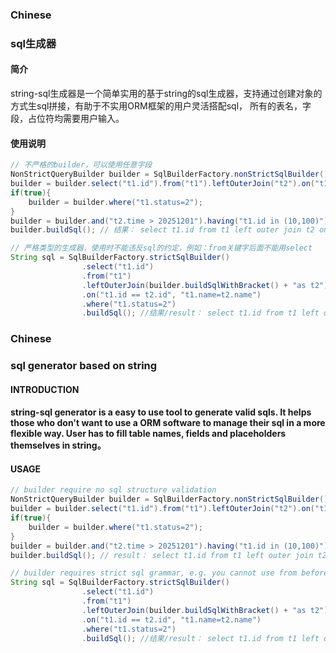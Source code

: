 <h3>Chinese</h3>
<h3>sql生成器</h3>
<h4>简介</h4>
string-sql生成器是一个简单实用的基于string的sql生成器，支持通过创建对象的方式生sql拼接，有助于不实用ORM框架的用户灵活搭配sql， 所有的表名，字段，占位符均需要用户输入。
<h4>使用说明</h4>

```java
// 不严格的builder，可以使用任意字段
NonStrictQueryBuilder builder = SqlBuilderFactory.nonStrictSqlBuilder();
builder = builder.select("t1.id").from("t1").leftOuterJoin("t2").on("t1.id == t2.id");
if(true){
    builder = builder.where("t1.status=2");
}
builder = builder.and("t2.time > 20251201").having("t1.id in (10,100)").limit(0, 1000);
builder.buildSql(); // 结果： select t1.id from t1 left outer join t2 on t1.id == t2.id where t1.status=2 and t2.time > 20251201 having t1.id in (10,100) limit 0,1000

// 严格类型的生成器，使用时不能违反sql的约定，例如：from关键字后面不能用select
String sql = SqlBuilderFactory.strictSqlBuilder()
                .select("t1.id")
                .from("t1")
                .leftOuterJoin(builder.buildSqlWithBracket() + "as t2") // builder.buildSqlWithBracket是将一个sql作为一个
                .on("t1.id == t2.id", "t1.name=t2.name")
                .where("t1.status=2")
                .buildSql(); //结果/result： select t1.id from t1 left outer join (select t1.id from t1 left outer join t2 on t1.id == t2.id where t1.status=2 ) as t2 on t1.id == t2.id and t1.name=t2.name where t1.status=2

```

<h3>Chinese</h3>
<h3>sql generator based on string</h3>
<h4>INTRODUCTION<h4>
string-sql generator is a easy to use tool to generate valid sqls. It helps those who don't want to use a ORM software to manage their sql in a more flexible way. User has to fill table names, fields and placeholders themselves in string。
<h4>USAGE</h4>

```java
// builder require no sql structure validation
NonStrictQueryBuilder builder = SqlBuilderFactory.nonStrictSqlBuilder();
builder = builder.select("t1.id").from("t1").leftOuterJoin("t2").on("t1.id == t2.id");
if(true){
    builder = builder.where("t1.status=2");
}
builder = builder.and("t2.time > 20251201").having("t1.id in (10,100)").limit(0, 1000);
builder.buildSql(); // result： select t1.id from t1 left outer join t2 on t1.id == t2.id where t1.status=2 and t2.time > 20251201 having t1.id in (10,100) limit 0,1000

// builder requires strict sql grammar, e.g. you cannot use from before select in a valid sub sql.
String sql = SqlBuilderFactory.strictSqlBuilder()
                .select("t1.id")
                .from("t1")
                .leftOuterJoin(builder.buildSqlWithBracket() + "as t2") // builder.buildSqlWithBracket是将一个sql作为一个
                .on("t1.id == t2.id", "t1.name=t2.name")
                .where("t1.status=2")
                .buildSql(); //结果/result： select t1.id from t1 left outer join (select t1.id from t1 left outer join t2 on t1.id == t2.id where t1.status=2 ) as t2 on t1.id == t2.id and t1.name=t2.name where t1.status=2

```
